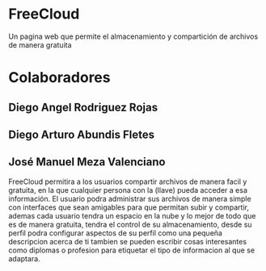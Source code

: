 # FreeCloud
Un pagina web que permite el almacenamiento y compartición de archivos de manera gratuita


# Colaboradores
  ## Diego Angel Rodriguez Rojas
  ## Diego Arturo Abundis Fletes
  ## José Manuel Meza Valenciano

FreeCloud permitira a los usuarios compartir archivos de manera facil y gratuita, en la que cualquier persona con la (llave) pueda acceder a esa información. El usuario podra administrar sus archivos de manera simple con interfaces que sean amigables para que permitan subir y compartir, ademas cada usuario tendra un espacio en la nube y lo mejor de todo que es de manera gratuita, tendra el control de su almacenamiento, desde su perfil podra configurar aspectos de su perfil como una pequeña descripcion acerca de ti tambien se pueden escribir cosas interesantes como diplomas o profesion para etiquetar el tipo de informacion al que se adaptara.
